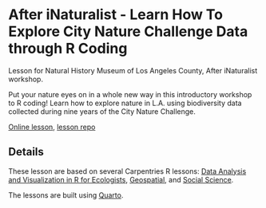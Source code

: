 # After iNaturalist - Learn How To Explore City Nature Challenge Data through R Coding

Lesson for Natural History Museum of Los Angeles County, After iNaturalist workshop.

Put your nature eyes on in a whole new way in this introductory workshop to R coding! Learn how to explore nature in L.A. using biodiversity data collected during nine years of the City Nature Challenge.

[Online lesson](https://wykhuh.github.io/after-inaturalist-r/), [lesson repo](https://github.com/wykhuh/after-inaturalist-r)

## Details

These lesson are based on several Carpentries R lessons: [Data Analysis and Visualization in R for Ecologists](https://datacarpentry.github.io/R-ecology-lesson/), [Geospatial](https://datacarpentry.github.io/geospatial-workshop/), and [Social Science](https://datacarpentry.github.io/socialsci-workshop/).

The lessons are built using [Quarto](https://quarto.org).
